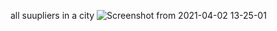 all suupliers in a city
![Screenshot from 2021-04-02 13-25-01](https://user-images.githubusercontent.com/76168892/113437929-78496c80-93df-11eb-9a9c-88a8ecffee5a.png)
